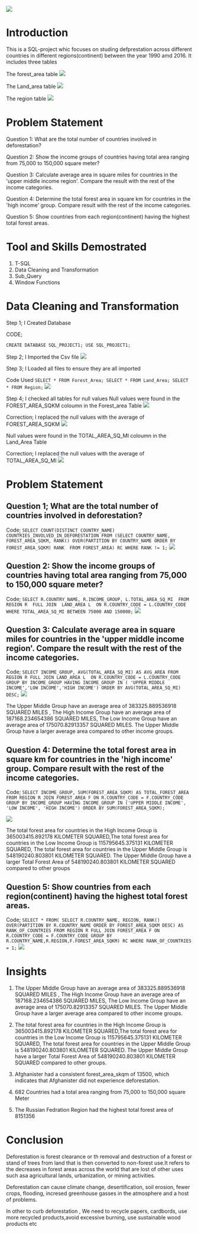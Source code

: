 ![](Deforestation.png)

# Introduction
This is a SQL-project whic focuses on studing defprestation across different countries in different regions(continent) between the year 1990 amd 2016. It includes three tables 

The forest_area table
![](forest_area.png)

 The Land_area table 
 ![](Land_area.png)
  
  The region table
  ![](region.png)

  # Problem Statement
Question 1: What are the total number of countries involved in deforestation? 

Question 2: Show the income groups of countries having total area ranging from 75,000 to 150,000 square meter?

Question 3: Calculate average area in square miles for countries in the 'upper middle income region'. Compare the result with the rest of the income categories.

Question 4: Determine the total forest area in square km for countries in the 'high income' group. Compare result with the rest of the income categories.

Question 5: Show countries from each region(continent) having the highest total forest areas. 

# Tool and Skills Demostrated
1) T-SQL
2) Data Cleaning and Transformation
3) Sub_Query
4) Window Functions

# Data Cleaning and Transformation
Step 1; I Created Database 

CODE;

`CREATE DATABASE SQL_PROJECT1;
USE SQL_PROJECT1;`

Step 2; I Imported the Csv file
![](SQL_PROJECT_1.png)

Step 3; I Loaded all files to ensure they are all imported

Code Used
`SELECT * FROM Forest_Area;
SELECT * FROM Land_Area;
SELECT * FROM Region;`
![](SQL_PROJECT_2.png)

Step 4; I checked all tables for null values
Null values were found in the FOREST_AREA_SQKM coloumn in the Forest_area Table
![](NULL_FOREST_AREA_SQKM.png)

 Correction; I replaced the null values with the average of FOREST_AREA_SQKM 
 ![](REPLACED_FOREST_AREA_SQKM.png)

Null values were found in the TOTAL_AREA_SQ_MI coloumn in the Land_Area Table

Correction; I replaced the null values with the average of  TOTAL_AREA_SQ_MI
![](REPLACED_TOTAL_SQ_MI.png)

# Problem Statement
## Question 1; What are the total number of countries involved in deforestation? 
Code; `SELECT COUNT(DISTINCT COUNTRY_NAME) COUNTRIES_INVOLVED_IN_DEFORESTATION
FROM (SELECT COUNTRY_NAME, FOREST_AREA_SQKM, RANK() OVER(PARTITION BY COUNTRY_NAME ORDER BY FOREST_AREA_SQKM) RANK 
FROM FOREST_AREA) RC
WHERE RANK != 1;`
![](QUESTION_ONE.png)

## Question 2: Show the income groups of countries having total area ranging from 75,000 to 150,000 square meter?
Code; `SELECT R.COUNTRY_NAME, R.INCOME_GROUP, L.TOTAL_AREA_SQ_MI 
FROM REGION R 
FULL JOIN  LAND_AREA L 
ON R.COUNTRY_CODE = L.COUNTRY_CODE
WHERE TOTAL_AREA_SQ_MI BETWEEN 75000 AND 150000;`
![](QUESTION_TWO.png)

## Question 3: Calculate average area in square miles for countries in the 'upper middle income region'. Compare the result with the rest of the income categories.
Code; `SELECT INCOME_GROUP, AVG(TOTAL_AREA_SQ_MI) AS AVG_AREA
FROM REGION R
FULL JOIN LAND_AREA L 
ON R.COUNTRY_CODE = L.COUNTRY_CODE
GROUP BY INCOME_GROUP
HAVING INCOME_GROUP IN ( 'UPPER MIDDLE INCOME','LOW INCOME','HIGH INCOME')
ORDER BY AVG(TOTAL_AREA_SQ_MI) DESC;`
![](QUESTION_THREE.png)

The Upper Middle Group have an average area of 383325.889536918 SQUARED MILES , The High Income Group have an average area of 187168.234654386 SQUARED MILES, The Low Income Group have an average area of 175070.82913357 SQUARED MILES. The Upper Middle Group have a larger average area compared to other income groups.

## Question 4: Determine the total forest area in square km for countries in the 'high income' group. Compare result with the rest of the income categories.
Code; `SELECT INCOME_GROUP, SUM(FOREST_AREA_SQKM) AS TOTAL_FOREST_AREA 
FROM REGION R
JOIN FOREST_AREA F
ON R.COUNTRY_CODE = F.COUNTRY_CODE
GROUP BY INCOME_GROUP
HAVING INCOME_GROUP IN ('UPPER MIDDLE INCOME', 'LOW INCOME', 'HIGH INCOME')
ORDER BY SUM(FOREST_AREA_SQKM);`

![](QUESTION_FOUR.png)

The total forest area for countries in the High Income Group is 365003415.892178 KILOMETER SQUARED,The total forest area for countries in the Low Income Group is 115795645.375131 KILOMETER SQUARED, The total forest area for countries in the Upper Middle Group is 548190240.803801 KILOMETER SQUARED. The Upper Middle Group have a larger Total Forest Area  of 548190240.803801   KILOMETER SQUARED compared to other groups

## Question 5: Show countries from each region(continent) having the highest total forest areas. 
Code; `SELECT * FROM(
SELECT R.COUNTRY_NAME, REGION, RANK() OVER(PARTITION BY R.COUNTRY_NAME ORDER BY FOREST_AREA_SQKM DESC) AS RANK_OF_COUNTRIES
FROM
REGION R
FULL JOIN FOREST_AREA F
ON R.COUNTRY_CODE = F.COUNTRY_CODE
GROUP BY R.COUNTRY_NAME,R.REGION,F.FOREST_AREA_SQKM) RC
WHERE RANK_OF_COUNTRIES = 1;`
![](QUESTION_FIVE)

# Insights

1) The Upper Middle Group have an average area of 383325.889536918 SQUARED MILES , The High Income Group have an average area of 187168.234654386 SQUARED MILES, The Low Income Group have an average area of 175070.82913357 SQUARED MILES. The Upper Middle Group have a larger average area compared to other income groups.
   
2) The total forest area for countries in the High Income Group is 365003415.892178 KILOMETER SQUARED,The total forest area for countries in the Low Income Group is 115795645.375131 KILOMETER SQUARED, The total forest area for countries in the Upper Middle Group is 548190240.803801 KILOMETER SQUARED. The Upper Middle Group have a larger Total Forest Area  of 548190240.803801   KILOMETER SQUARED compared to other groups.

3) Afghanister had a consistent forest_area_skqm of 13500, which indicates that Afghanister did not experience deforestation.

4) 682 Countries had a total area ranging from 75,000 to 150,000 square Meter

5) The Russian Fedration Region had the highest total forest area of 8151356
   

# Conclusion 

Deforestation is forest clearance or th removal and destruction of a forest or stand of trees from land that is then converted to non-forest use.It refers to the decreases in forest areas across the world that are lost of other uses such asa agricultural lands, urbanization, or mining activities.

Deforestation can cause climate change, desertification, soil erosion, fewer crops, flooding, incresed greenhouse gasses in the atmosphere and a host of problems.

In other to curb deforestation , We need to recycle papers, cardbords, use more recycled products,avoid excessive burning, use sustainable wood products etc
















